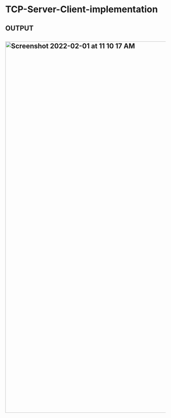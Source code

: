 # TCP-Server-Client-implementation
<h2>OUTPUT<h2/>
<img width="1167" alt="Screenshot 2022-02-01 at 11 10 17 AM" src="https://user-images.githubusercontent.com/67418559/153257646-a678ba17-1b43-4ecd-bf1c-6ef355e57de6.png">
